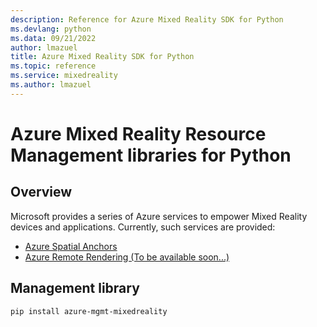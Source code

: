 ```yaml
---
description: Reference for Azure Mixed Reality SDK for Python
ms.devlang: python
ms.data: 09/21/2022
author: lmazuel
title: Azure Mixed Reality SDK for Python
ms.topic: reference
ms.service: mixedreality
ms.author: lmazuel
---
```

# Azure Mixed Reality Resource Management libraries for Python

## Overview

Microsoft provides a series of Azure services to empower Mixed Reality devices and applications. Currently, such services are provided:

* [Azure Spatial Anchors](https://azure.microsoft.com/en-us/services/spatial-anchors/)
* [Azure Remote Rendering (To be available soon...)](https://azure.microsoft.com/en-us/services/remote-rendering/)

## Management library
```bash
pip install azure-mgmt-mixedreality
```